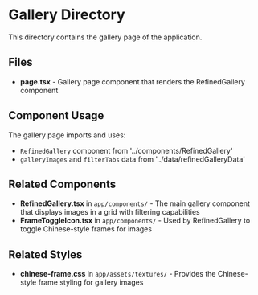 # Gallery Directory

This directory contains the gallery page of the application.

## Files

- **page.tsx** - Gallery page component that renders the RefinedGallery component

## Component Usage

The gallery page imports and uses:
- `RefinedGallery` component from '../components/RefinedGallery'
- `galleryImages` and `filterTabs` data from '../data/refinedGalleryData'

## Related Components

- **RefinedGallery.tsx** in `app/components/` - The main gallery component that displays images in a grid with filtering capabilities
- **FrameToggleIcon.tsx** in `app/components/` - Used by RefinedGallery to toggle Chinese-style frames for images

## Related Styles

- **chinese-frame.css** in `app/assets/textures/` - Provides the Chinese-style frame styling for gallery images
